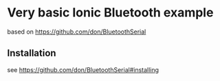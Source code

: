 # Very basic Ionic Bluetooth example

based on https://github.com/don/BluetoothSerial

## Installation

see https://github.com/don/BluetoothSerial#installing
